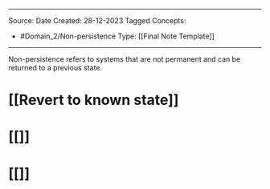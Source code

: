 - - -
Source:
Date Created:  28-12-2023
Tagged Concepts:
- #Domain_2/Non-persistence 
Type: [[Final Note Template]]
- - - 


Non-persistence refers to systems that are not permanent and can be returned to a previous state.

# [[Revert to known state]]
# [[]]
# [[]]